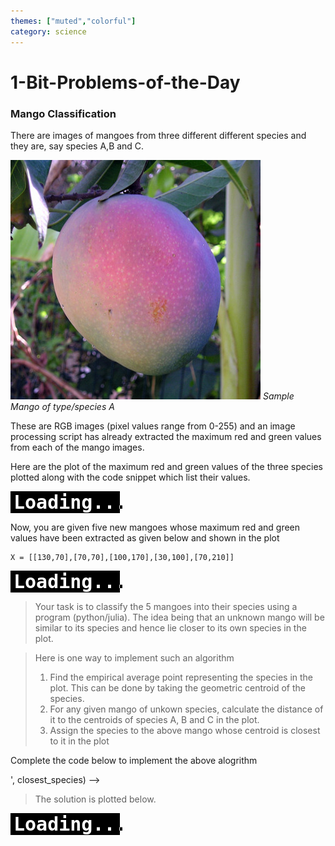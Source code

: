 ```yaml
---
themes: ["muted","colorful"]
category: science
---
```


# 1-Bit-Problems-of-the-Day

### Mango Classification

There are images of mangoes from three different different species and they are, say species A,B and C.

![sample_mango](images/Mango_Maya.jpg)
*Sample Mango of type/species A*

These are RGB images (pixel values range from 0-255) and an image processing script has already 
extracted the maximum red and green values from each of the mango images.

Here are the plot of the maximum red and green values of the three species plotted along with the code snippet which list their values.

<div id="mangoes"> <div class="loader"></div> </div>
<script type="py" target="mangoes">
	from pyscript import display,HTML
	from matplotlib import pyplot as plt
	import seaborn as sns
	import numpy as np
	############
	np.random.seed(0)
	N = 10
	Amean, Bmean, Cmean = map(np.array, [(80,200),(100,50),(50,150)])
	A,B,C = map(lambda x: 20*np.random.randn(N,2)+x, [Amean, Bmean, Cmean])
	############
	sns.set_style("whitegrid")
	marker = "P"
	sns.scatterplot(x=A[:,0],y=A[:,1], label='A', marker=marker, color='red')
	sns.scatterplot(x=B[:,0],y=B[:,1], label='B', marker=marker, color='green')
	sns.scatterplot(x=C[:,0],y=C[:,1], label='C', marker=marker, color='blue')
	#############
	display(plt, append=False)
</script>

Now, you are given five new mangoes whose maximum red and green values
have been extracted as given below and shown in the plot

<pre><code class="python">X = [[130,70],[70,70],[100,170],[30,100],[70,210]]
</code></pre>

<div id="unknown_mangoes"> <div class="loader"></div> </div>
<script type='py' target="unknown_mangoes">
  X = np.array([[130,70],[70,70],[100,170],[30,100],[70,210]])
  display(X,append=0, target="unknown_mangoes")
  sns.scatterplot(x=X[:,0],y=X[:,1], color="black", marker='D')
  display(plt,append=False)
  display(HTML("<em>5 unkown mangoes</em>"))
</script>


>Your task is to classify the 5 mangoes into their species using a program (python/julia).
The idea being that an unknown mango will be similar to its species
and hence lie closer to its own species in the plot.

> Here is one way to implement such an algorithm
>1. Find the empirical average point representing the species in the plot. 
This can be done by taking the geometric centroid of the species.
>2. For any given mango of unkown species, calculate the distance of it
to the centroids of species A, B and C in the plot.
>3. Assign the species to the above mango whose centroid is 
closest to it in the plot


Complete the code below to implement the above alogrithm
<!-- SETUP NEW ENV FOR PY_EDITOR -->
<!-- <script type="py-editor" env="sampy1" config="./editor.toml" setup> -->
<!-- 	import numpy as np -->
<!-- 	np.random.seed(0) -->
<!-- 	N = 10 -->
<!-- 	Amean, Bmean, Cmean = map(np.array, [(80,200),(100,50),(50,150)]) -->
<!-- 	A,B,C = map(lambda x: 20*np.random.randn(N,2)+x, [Amean, Bmean, Cmean]) -->
<!-- 	############ -->
<!-- 	X = numpy.array([[130,70],[70,70],[100,170],[30,100],[70,210]]) -->
<!-- </script> -->

<!-- <script type="py-editor" env="sampy1"> -->
<!-- def centroid(points): -->
<!-- 	return ... # <- fill this -->
<!--  -->
<!-- def distance(x,y): -->
<!-- 	return ... # <- fill this  -->
<!--  -->
<!-- def classify(x): -->
<!-- 	# x is the position of a single mango -->
<!--  -->
<!-- 	distA, distB, distC = [distance(x,c) for c in [cA,cB,cC]] -->
<!--  -->
<!-- 	if distA < distB and distA < distC: return 'A' -->
<!-- 	elif distB < distA and distB < distC: return 'B' -->
<!-- 	else: return 'C' -->
<!-- 	 	 -->
<!--  -->
<!-- ### MAIN ALGORIGHTM ### -->
<!--  -->
<!-- # get centroids -->
<!-- cA = centroid(A);cB = centroid(B);cC = centroid(C) -->
<!--  -->
<!-- # classify -->
<!-- colors = {'A':'red', 'B':'green', 'C':'blue'} -->
<!--  -->
<!-- for mango in X: -->
<!-- 	closest_species = classify(mango) -->
<!-- 	print(mango, '--->', closest_species) -->
<!-- </script> -->


>The solution is plotted below.
<div id='sol'><div class="loader"></div></div>
<script type='py' src="./sol.py" target="sol"></script>


<style>
/* HTML: <div class="loader"></div> */
.loader {
  width: fit-content;
  font-weight: bold;
  font-family: monospace;
  font-size: 30px;
  background:linear-gradient(90deg,#000 50%,#0000 0) right/200% 100%;
  animation: l21 2s infinite linear;
}
.loader::before {
  content :"Loading...";
  color: #0000;
  padding: 0 5px;
  background: inherit;
  background-image: linear-gradient(90deg,#fff 50%,#000 0);
  -webkit-background-clip:text;
          background-clip:text;
}

@keyframes l21{
  100%{background-position: left}
}
</style>
